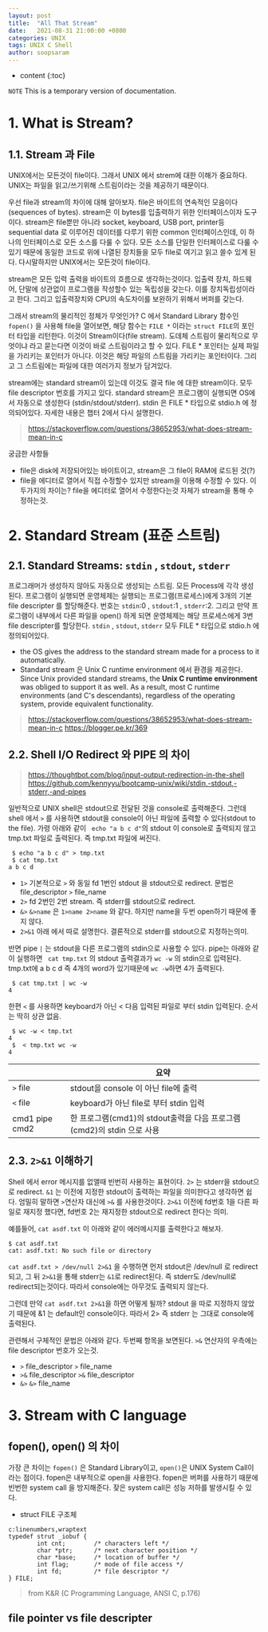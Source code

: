 ```yaml
---
layout: post
title:  "All That Stream"
date:   2021-08-31 21:00:00 +0800
categories: UNIX
tags: UNIX C Shell
author: soopsaram
---
```


* content
{:toc}

`NOTE` This is a temporary version of documentation.

# 1. What is Stream?

## 1.1. Stream 과 File

UNIX에서는 모든것이 file이다. 그래서 UNIX 에서 strem에 대한 이해가 중요하다. UNIX는 파일을 읽고/쓰기위해 스트림이라는 것을 제공하기 때문이다.  


우선 file과 stream의 차이에 대해 알아보자.
file은 바이트의 연속적인 모음이다(sequences of bytes). stream은 이 bytes를 입출력하기 위한 인터페이스이자 도구이다. stream은 file뿐만 아니라 socket, keyboard, USB port, printer등 sequential data 로 이루어진 데이터를 다루기 위한 common 인터페이스인데, 이 하나의 인터페이스로 모든 소스를 다룰 수 있다. 모든 소스를 단일한 인터페이스로 다룰 수 있기 때문에 동일한 코드로 위에 나열된 장치들을 모두 file로 여기고 읽고 쓸수 있게 된다. 다시말하지만 UNIX에서는 모든것이 file이다.

stream은 모든 입력 출력을 바이트의 흐름으로 생각하는것이다. 입출력 장치, 하드웨어, 단말에 상관없이 프로그램을 작성할수 있는 독립성을 갖는다. 이를 장치독립성이라고 한다.  그리고 입출력장치와 CPU의 속도차이를 보완하기 위해서 버퍼를 갖는다.



그래서 stream의 물리적인 정체가 무엇인가?  C 에서 Standard Library 함수인 `fopen()` 을 사용해 file을 열어보면, 해당 함수는 `FILE *` 이라는 `struct FILE`의 포인터 타입을 리턴한다. 이것이 Stream이다(file stream).  도데체 스트림이 물리적으로 무엇이냐 라고 묻는다면 이것이 바로 스트림이라고 할 수 있다.  FILE * 포인터는 실제 파일을 가리키는 포인터가 아니다. 이것은 해당 파일의 스트림을 가리키는 포인터이다. 그리고 그 스트림에는 파일에 대한 여러가지 정보가 담겨있다.

stream에는 standard stream이 있는데 이것도 결국 file 에 대한 stream이다.  모두 file descriptor 번호를 가지고 있다. standard stream은 프로그램이 실행되면 OS에서 자동으로 생성한다 (stdin/stdout/stderr). stdin 은 FILE * 타입으로 stdio.h 에 정의되어있다.
자세한 내용은 챕터 2에서 다시 설명한다.

> https://stackoverflow.com/questions/38652953/what-does-stream-mean-in-c

궁금한 사항들
- file은 disk에 저장되어있는 바이트이고, stream은 그 file이 RAM에 로드된 것(?)
- file을 에디터로 열어서 직접 수정할수 있지만 stream을 이용해 수정할 수 있다. 이 두가지의 차이는? file을 에디터로 열어서 수정한다는것 자체가 stream을 통해 수정하는것.


# 2. Standard Stream (표준 스트림)

## 2.1. Standard Streams: `stdin` , `stdout`, `stderr`
프로그래머가 생성하지 않아도 자동으로 생성되는 스트림. 모든 Process에 각각 생성된다. 프로그램이 실행되면 운영체제는 실행되는 프로그램(프로세스)에게 3개의 기본 file descripter 를 할당해준다. 번호는 `stdin`:0 , `stdout`:1 , `stderr`:2. 그리고 만약 프로그램이 내부에서 다른 파일을 open() 하게 되면 운영체제는 해당 프로세스에게 3번 file descripter를 할당한다.   `stdin` , `stdout`, `stderr` 모두 FILE * 타입으로 stdio.h 에 정의되어있다.

- the OS gives the address to the standard stream made for a process to it automatically.
- Standard stream 은 Unix C runtime environment 에서 환경을 제공한다.
Since Unix provided standard streams, the __Unix C runtime environment__ was obliged to support it as well. As a result, most C runtime environments (and C's descendants), regardless of the operating system, provide equivalent functionality.

> https://stackoverflow.com/questions/38652953/what-does-stream-mean-in-c
> https://blogger.pe.kr/369

## 2.2. Shell I/O Redirect 와 PIPE 의 차이

> https://thoughtbot.com/blog/input-output-redirection-in-the-shell
> https://github.com/kennyyu/bootcamp-unix/wiki/stdin,-stdout,-stderr,-and-pipes

일반적으로 UNIX shell은 stdout으로 전달된 것을 console로 출력해준다. 그런데 shell 에서 `>` 를 사용하면 stdout을 console이 아닌 파일에 출력할 수 있다(stdout to the file). 가령 아래와 같이 ` echo "a b c d"`의 stdout 이 console로 출력되지 않고 tmp.txt 파일로 출력된다. 즉 tmp.txt 파일에 써진다.


```
 $ echo "a b c d" > tmp.txt
 $ cat tmp.txt
a b c d
```
- `1>` 기본적으로 `>` 와 동일 fd 1번인 stdout 을 stdout으로 redirect. 문법은 file_descriptor `>` file_name
- `2>` fd 2번인 2번 stream. 즉 stderr를 stdout으로 redirect.
- `&>` `&>name` 은 `1>name 2>name` 와 같다. 하지만 name을 두번 open하기 때문에 좋지 않다.
- `2>&1` 아래 에서 따로 설명한다. 결론적으로 stderr를 stdout으로 지정하는의미.

반면 pipe `|` 는 stdout을 다른 프로그램의 stdin으로 사용할 수 있다. pipe는
아래와 같이 실행하면 ` cat tmp.txt` 의 stdout 출력결과가 `wc -w` 의 stdin으로 입력된다. tmp.txt에 a b c d 즉 4개의 word가 있기때문에 `wc -w`하면 4가 출력된다.

```
 $ cat tmp.txt | wc -w
4
```

한편 `<` 를 사용하면 keyboard가 아닌 < 다음 입력된 파일로 부터 stdin 입력된다.  순서는 딱히 상관 없음.

```
 $ wc -w < tmp.txt
4
 $  < tmp.txt wc -w
4
```

|  | 요약 |
| --- | --- |
| `>` file | stdout을 console 이 아닌 file에 출력  |
| `<` file | keyboard가 아닌 file로 부터 stdin 입력  |
| cmd1 pipe cmd2 |  한 프로그램(cmd1)의 stdout출력을 다음 프로그램(cmd2)의 stdin 으로 사용  |


## 2.3.  `2>&1` 이해하기
Shell 에서 error 메시지를 없앨때 빈번히 사용하는 표현이다. `2>` 는 stderr을 stdout으로 redirect. `&1` 는 이전에 지정한 stdout이 출력하는 파일을 의미한다고 생각하면 쉽다. 엄밀히 말하면 `>`연산자 대신에 `>&` 를 사용한것이다.  `2>&1` 이전에 fd번호 1을 다른 파일로 재지정 했다면, fd번호 2는 재지정한 stdout으로  redirect 한다는 의미.

예를들어, `cat asdf.txt` 이 아래와 같이 에러메시지를 출력한다고 해보자.

```
$ cat asdf.txt
cat: asdf.txt: No such file or directory
```

 `cat asdf.txt > /dev/null 2>&1` 을 수행하면 먼저 stdout은 /dev/null 로 redirect되고, 그 뒤 `2>&1`을 통해 stderr는 `&1`로 redirect된다. 즉 stderr도 /dev/null로 redirect되는것이다. 따라서 console에는 아무것도 출력되지 않는다.

그런데 만약 `cat asdf.txt 2>&1`을 하면 어떻게 될까? stdout 을 따로 지정하지 않았기 때문에 &1 는 default인 console이다. 따라서 2> 즉 stderr 는 그대로 console에 출력된다.

관련해서 구체적인 문법은 아래와 같다. 두번째 항목을 보면된다. `>&` 연산자의 우측에는 file descriptor 번호가 오는것.

- `>`
file_descriptor `>` file_name
- `>&`
file_descriptor `>&` file_descriptor
- `&>`
`&>` file_name

# 3. Stream with C language

## fopen(), open() 의 차이
가장 큰 차이는 `fopen()` 은 Standard Library이고, `open()`은  UNIX System Call이라는 점이다.
 fopen은 내부적으로 open을 사용한다. fopen은 버퍼를 사용하기 때문에 빈번한 system call 을 방지해준다. 잦은 system call은 성능 저하를 발생시킬 수 있다.

- struct FILE 구조체

```
c:linenumbers,wraptext
typedef strut _iobuf {
        int cnt;        /* characters left */
        char *ptr;      /* next character position */
        char *base;     /* location of buffer */
        int flag;       /* mode of file access */
        int fd;         /* file descriptor */
} FILE;
```
> from K&R (C Programming Language,  ANSI C, p.176)


## file pointer vs file descripter
